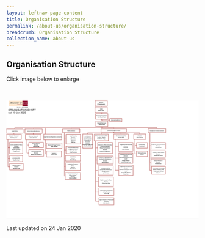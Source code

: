 ```yaml
---
layout: leftnav-page-content
title: Organisation Structure
permalink: /about-us/organisation-structure/
breadcrumb: Organisation Structure
collection_name: about-us
---
```


Organisation Structure
---

Click image below to enlarge
<div class="image">
  <a href="/files/MInlaw_Org_Structure_100120.pdf">
    <br>
    <br>
    <img src="/images/MInlaw_Org_Structure_100120.png" title="Organisation Structure" alt="Organisation Structure">
  </a>
</div>

<p class="right-side-updated">Last updated on 24 Jan 2020</p>
